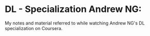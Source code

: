 # DL - Specialization Andrew NG:

My notes and material referred to while watching Andrew NG's DL specialization on Coursera.